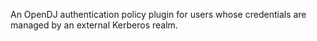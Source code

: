 An OpenDJ authentication policy plugin for users whose credentials are managed by an external Kerberos realm.